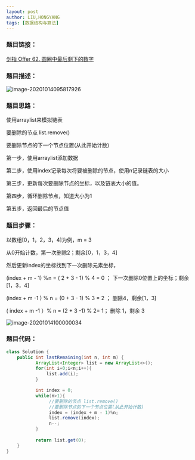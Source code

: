 ```yaml
---
layout: post
author: LIU,HONGYANG
tags: [数据结构与算法]
---
```




### 题目链接：

[剑指 Offer 62. 圆圈中最后剩下的数字](https://leetcode-cn.com/problems/yuan-quan-zhong-zui-hou-sheng-xia-de-shu-zi-lcof/)



### 题目描述：



![image-20201014095817926](https://tva1.sinaimg.cn/large/007S8ZIlgy1gjompombbfj30p00samzw.jpg)



### 题目思路：



使用arraylist来模拟链表

要删除的节点 list.remove()

要删除节点的下一个节点位置(从此开始计数)

第一步，使用arraylist添加数据

第二步，使用index记录每次将要被删除的节点，使用n记录链表的大小

第三步，更新每次要删除节点的坐标，以及链表大小的值。

第四步，循环删除节点，知道大小为1

第五步，返回最后的节点值



### 题目步骤：



以数组[0，1，2，3，4]为例，m = 3

从0开始计数，第一次删除2；剩余[0，1，3，4]

然后更新index的坐标找到下一次删除元素坐标，

(index + m - 1)     %n = ( 2 + 3 - 1) % 4 = 0 ；      下一次删除0位置上的坐标；剩余[1，3，4]

(index + m  -1 )   % n = (0 + 3 - 1) % 3 =  2  ； 删除4，剩余[1，3]

( index + m -1 ）% n = (2 + 3 -1) % 2= 1；  删除 1，剩余 3

![image-20201014100000034](https://tva1.sinaimg.cn/large/007S8ZIlgy1gjomret3lij31860s276o.jpg)



### 题目代码：



```java
class Solution {
    public int lastRemaining(int n, int m) {
           ArrayList<Integer> list = new ArrayList<>();
           for(int i=0;i<n;i++){
               list.add(i);
           }

           int index = 0;
           while(n>1){
                //要删除的节点 list.remove()
                //要删除节点的下一个节点位置(从此开始计数)
                index = (index + m - 1)%n;
                list.remove(index);
                n--;
           }
           
           return list.get(0);
    }
}
```

